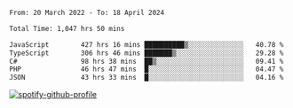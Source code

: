<!--START_SECTION:waka-->

```txt
From: 20 March 2022 - To: 18 April 2024

Total Time: 1,047 hrs 50 mins

JavaScript        427 hrs 16 mins ██████████▒░░░░░░░░░░░░░░   40.78 %
TypeScript        306 hrs 46 mins ███████▒░░░░░░░░░░░░░░░░░   29.28 %
C#                98 hrs 38 mins  ██▒░░░░░░░░░░░░░░░░░░░░░░   09.41 %
PHP               46 hrs 47 mins  █░░░░░░░░░░░░░░░░░░░░░░░░   04.47 %
JSON              43 hrs 33 mins  █░░░░░░░░░░░░░░░░░░░░░░░░   04.16 %
```

<!--END_SECTION:waka-->
[![spotify-github-profile](https://spotify-github-profile.vercel.app/api/view?uid=c00zprrvy9xiloa9qnco3hmng&cover_image=true&theme=novatorem&show_offline=false&background_color=121212&bar_color=53b14f&bar_color_cover=false)](https://spotify-github-profile.vercel.app/api/view?uid=c00zprrvy9xiloa9qnco3hmng&redirect=true)



